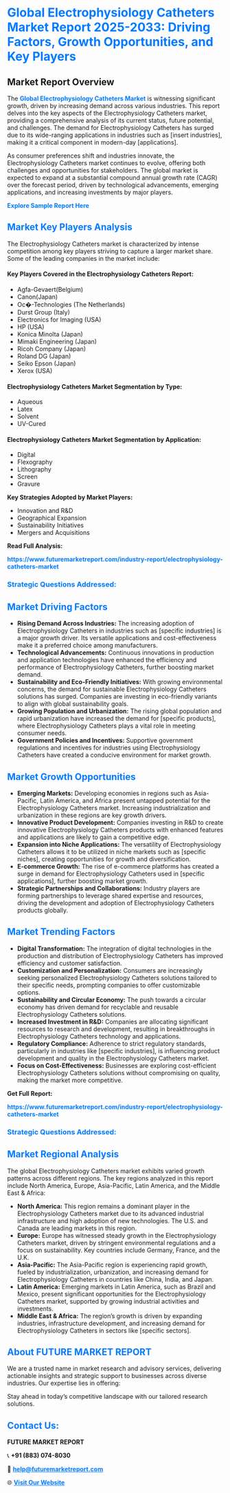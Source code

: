 <h1 style="color: #007BFF;">Global Electrophysiology Catheters Market Report 2025-2033: Driving Factors, Growth Opportunities, and Key Players</h1>

<section id="overview">
<h2>Market Report Overview</h2>
<p>The <a href="https://www.futuremarketreport.com/industry-report/electrophysiology-catheters-market" style="color: #007BFF; text-decoration: none;"><strong>Global Electrophysiology Catheters Market</strong></a> is witnessing significant growth, driven by increasing demand across various industries. This report delves into the key aspects of the Electrophysiology Catheters market, providing a comprehensive analysis of its current status, future potential, and challenges. The demand for Electrophysiology Catheters has surged due to its wide-ranging applications in industries such as [insert industries], making it a critical component in modern-day [applications].</p>
<p>As consumer preferences shift and industries innovate, the Electrophysiology Catheters market continues to evolve, offering both challenges and opportunities for stakeholders. The global market is expected to expand at a substantial compound annual growth rate (CAGR) over the forecast period, driven by technological advancements, emerging applications, and increasing investments by major players.</p>
</section>

<section id="overview">
<p><a href="https://www.futuremarketreport.com/request-sample/reportId=34715" style="color: #007BFF; text-decoration: none;"><strong>Explore Sample Report Here</strong></a></p>
</section>

<section id="key-players">
<h2 style="color: #007BFF;">Market Key Players Analysis</h2>
<p>The Electrophysiology Catheters market is characterized by intense competition among key players striving to capture a larger market share. Some of the leading companies in the market include:</p>
<h4>Key Players Covered in the Electrophysiology Catheters Report:</h4>
<ul><li>Agfa-Gevaert(Belgium)</li><li>Canon(Japan)</li><li>Oc�-Technologies (The Netherlands)</li><li>Durst Group (Italy)</li><li>Electronics for Imaging (USA)</li><li>HP (USA)</li><li>Konica Minolta (Japan)</li><li>Mimaki Engineering (Japan)</li><li>Ricoh Company (Japan)</li><li>Roland DG (Japan)</li><li>Seiko Epson (Japan)</li><li>Xerox (USA)</li></ul>
<h4>Electrophysiology Catheters Market Segmentation by Type:</h4>
<ul><li>Aqueous</li><li>Latex</li><li>Solvent</li><li>UV-Cured</li></ul>

<h4>Electrophysiology Catheters Market Segmentation by Application:</h4>
<ul><li>Digital</li><li>Flexography</li><li>Lithography</li><li>Screen</li><li>Gravure</li></ul>
<p><strong>Key Strategies Adopted by Market Players:</strong></p>
<ul>
<li>Innovation and R&D</li>
<li>Geographical Expansion</li>
<li>Sustainability Initiatives</li>
<li>Mergers and Acquisitions</li>
</ul>
</section>

<section>
<p><strong>Read Full Analysis: </strong></p><a href="https://www.futuremarketreport.com/industry-report/electrophysiology-catheters-market" style="color: #007BFF; text-decoration: none;"><strong>https://www.futuremarketreport.com/industry-report/electrophysiology-catheters-market</strong></a>
<h3 style="color: #007BFF;">Strategic Questions Addressed:</h3>
</section>

<section id="driving-factors">
<h2 style="color: #007BFF;">Market Driving Factors</h2>
<ul>
<li><strong>Rising Demand Across Industries:</strong> The increasing adoption of Electrophysiology Catheters in industries such as [specific industries] is a major growth driver. Its versatile applications and cost-effectiveness make it a preferred choice among manufacturers.</li>
<li><strong>Technological Advancements:</strong> Continuous innovations in production and application technologies have enhanced the efficiency and performance of Electrophysiology Catheters, further boosting market demand.</li>
<li><strong>Sustainability and Eco-Friendly Initiatives:</strong> With growing environmental concerns, the demand for sustainable Electrophysiology Catheters solutions has surged. Companies are investing in eco-friendly variants to align with global sustainability goals.</li>
<li><strong>Growing Population and Urbanization:</strong> The rising global population and rapid urbanization have increased the demand for [specific products], where Electrophysiology Catheters plays a vital role in meeting consumer needs.</li>
<li><strong>Government Policies and Incentives:</strong> Supportive government regulations and incentives for industries using Electrophysiology Catheters have created a conducive environment for market growth.</li>
</ul>
</section>

<section id="growth-opportunities">
<h2 style="color: #007BFF;">Market Growth Opportunities</h2>
<ul>
<li><strong>Emerging Markets:</strong> Developing economies in regions such as Asia-Pacific, Latin America, and Africa present untapped potential for the Electrophysiology Catheters market. Increasing industrialization and urbanization in these regions are key growth drivers.</li>
<li><strong>Innovative Product Development:</strong> Companies investing in R&D to create innovative Electrophysiology Catheters products with enhanced features and applications are likely to gain a competitive edge.</li>
<li><strong>Expansion into Niche Applications:</strong> The versatility of Electrophysiology Catheters allows it to be utilized in niche markets such as [specific niches], creating opportunities for growth and diversification.</li>
<li><strong>E-commerce Growth:</strong> The rise of e-commerce platforms has created a surge in demand for Electrophysiology Catheters used in [specific applications], further boosting market growth.</li>
<li><strong>Strategic Partnerships and Collaborations:</strong> Industry players are forming partnerships to leverage shared expertise and resources, driving the development and adoption of Electrophysiology Catheters products globally.</li>
</ul>
</section>

<section id="trending-factors">
<h2 style="color: #007BFF;">Market Trending Factors</h2>
<ul>
<li><strong>Digital Transformation:</strong> The integration of digital technologies in the production and distribution of Electrophysiology Catheters has improved efficiency and customer satisfaction.</li>
<li><strong>Customization and Personalization:</strong> Consumers are increasingly seeking personalized Electrophysiology Catheters solutions tailored to their specific needs, prompting companies to offer customizable options.</li>
<li><strong>Sustainability and Circular Economy:</strong> The push towards a circular economy has driven demand for recyclable and reusable Electrophysiology Catheters solutions.</li>
<li><strong>Increased Investment in R&D:</strong> Companies are allocating significant resources to research and development, resulting in breakthroughs in Electrophysiology Catheters technology and applications.</li>
<li><strong>Regulatory Compliance:</strong> Adherence to strict regulatory standards, particularly in industries like [specific industries], is influencing product development and quality in the Electrophysiology Catheters market.</li>
<li><strong>Focus on Cost-Effectiveness:</strong> Businesses are exploring cost-efficient Electrophysiology Catheters solutions without compromising on quality, making the market more competitive.</li>
</ul>
</section>

<section>
<p><strong>Get Full Report: </strong></p><a href="https://www.futuremarketreport.com/industry-report/electrophysiology-catheters-market" style="color: #007BFF; text-decoration: none;"><strong>https://www.futuremarketreport.com/industry-report/electrophysiology-catheters-market</strong></a>
<h3 style="color: #007BFF;">Strategic Questions Addressed:</h3>
</section>


<section id="regional-analysis">
<h2 style="color: #007BFF;">Market Regional Analysis</h2>
<p>The global Electrophysiology Catheters market exhibits varied growth patterns across different regions. The key regions analyzed in this report include North America, Europe, Asia-Pacific, Latin America, and the Middle East & Africa:</p>
<ul>
<li><strong>North America:</strong> This region remains a dominant player in the Electrophysiology Catheters market due to its advanced industrial infrastructure and high adoption of new technologies. The U.S. and Canada are leading markets in this region.</li>
<li><strong>Europe:</strong> Europe has witnessed steady growth in the Electrophysiology Catheters market, driven by stringent environmental regulations and a focus on sustainability. Key countries include Germany, France, and the U.K.</li>
<li><strong>Asia-Pacific:</strong> The Asia-Pacific region is experiencing rapid growth, fueled by industrialization, urbanization, and increasing demand for Electrophysiology Catheters in countries like China, India, and Japan.</li>
<li><strong>Latin America:</strong> Emerging markets in Latin America, such as Brazil and Mexico, present significant opportunities for the Electrophysiology Catheters market, supported by growing industrial activities and investments.</li>
<li><strong>Middle East & Africa:</strong> The region’s growth is driven by expanding industries, infrastructure development, and increasing demand for Electrophysiology Catheters in sectors like [specific sectors].</li>
</ul>
</section>

<footer>
<h2 style="color: #007BFF;">About FUTURE MARKET REPORT</h2>
<p>We are a trusted name in market research and advisory services, delivering actionable insights and strategic support to businesses across diverse industries. Our expertise lies in offering:</p>

<p>Stay ahead in today’s competitive landscape with our tailored research solutions.</p>

<h2 style="color: #007BFF;">Contact Us:</h2>
<p><strong>FUTURE MARKET REPORT</strong></p>
<p>📞 <strong>+91 (883) 074-8030</strong></p>
<p>📧 <strong><a href="mailto:help@futuremarketreport.com" style="color: #007BFF;">help@futuremarketreport.com</a></strong></p>
<p>🌐 <strong><a href="https://www.futuremarketreport.com/" style="color: #007BFF;">Visit Our Website</a></strong></p>
</footer>